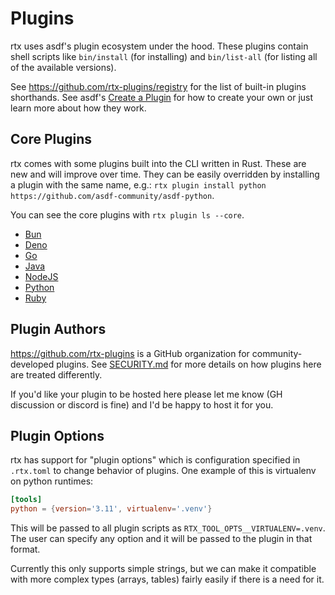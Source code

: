 # Plugins

rtx uses asdf's plugin ecosystem under the hood. These plugins contain shell scripts like
`bin/install` (for installing) and `bin/list-all` (for listing all of the available versions).

See <https://github.com/rtx-plugins/registry> for the list of built-in plugins shorthands. See asdf's
[Create a Plugin](https://asdf-vm.com/plugins/create.html) for how to create your own or just learn
more about how they work.

## Core Plugins

rtx comes with some plugins built into the CLI written in Rust. These are new and will improve over
time. They can be easily overridden by installing a plugin with the same name, e.g.: `rtx plugin install python https://github.com/asdf-community/asdf-python`.

You can see the core plugins with `rtx plugin ls --core`.

- [Bun](./lang/bun)
- [Deno](./lang/deno)
- [Go](./lang/go)
- [Java](./lang/java)
- [NodeJS](./lang/node)
- [Python](./lang/python)
- [Ruby](./lang/ruby)

## Plugin Authors

<https://github.com/rtx-plugins> is a GitHub organization for community-developed plugins.
See [SECURITY.md](https://github.com/jdx/rtx/blob/main/SECURITY.md) for more details on how plugins here are treated differently.

If you'd like your plugin to be hosted here please let me know (GH discussion or discord is fine)
and I'd be happy to host it for you.

## Plugin Options

rtx has support for "plugin options" which is configuration specified in `.rtx.toml` to change behavior
of plugins. One example of this is virtualenv on python runtimes:

```toml
[tools]
python = {version='3.11', virtualenv='.venv'}
```

This will be passed to all plugin scripts as `RTX_TOOL_OPTS__VIRTUALENV=.venv`. The user can specify
any option and it will be passed to the plugin in that format.

Currently this only supports simple strings, but we can make it compatible with more complex types
(arrays, tables) fairly easily if there is a need for it.
